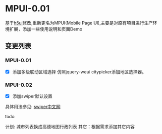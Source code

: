 # MPUI-0.01

基于[h5ui](http://h5ui.io)修改,重新更名为MPUI(Mobile Page UI),主要是对原有项目进行生产环境扩展，添加一些使用说明和页面Demo

## 变更列表

### MPUI-0.01
- [x] 添加多级联动区域选择
仿照jquery-weui citypicker添加地区选择器。

### MPUI-0.02
- [X] 添加swiper默认设置

具体用法参见: [swiper中文网](http://www.swiper.com.cn)

todo

计划: 城市列表换成高德地图行政列表
其它：根据需求添加其它内容 
